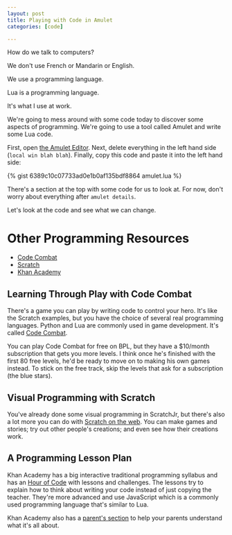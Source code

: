 ```yaml
---
layout: post
title: Playing with Code in Amulet
categories: [code]

---
```


How do we talk to computers?

We don't use French or Mandarin or English.

We use a programming language. 

Lua is a programming language.

It's what I use at work.

We're going to mess around with some code today to discover some aspects of
programming. We're going to use a tool called Amulet and write some Lua code.

First, open [the Amulet Editor][amulet-editor]. Next, delete everything in the
left hand side (`local win blah blah`). Finally, copy this code and paste it
into the left hand side:

{% gist 6389c10c07733ad0e1b0af135bdf8864 amulet.lua %}

There's a section at the top with some code for us to look at. For now, don't
worry about everything after `amulet details`.

Let's look at the code and see what we can change.


# Other Programming Resources
* [Code Combat][codecombat]
* [Scratch][scratch]
* [Khan Academy](https://www.khanacademy.org/computing/hour-of-code/hour-of-code-tutorial/v/welcome-hour-of-code)


## Learning Through Play with Code Combat

There's a game you can play by writing code to control your hero. It's like the
Scratch examples, but you have the choice of several real programming
languages. Python and Lua are commonly used in game development. It's called
[Code Combat][codecombat].

You can play Code Combat for free on BPL, but they have a $10/month
subscription that gets you more levels. I think once he's finished with the
first 80 free levels, he'd be ready to move on to making his own games instead.
To stick on the free track, skip the levels that ask for a subscription (the
blue stars).

## Visual Programming with Scratch

You've already done some visual programming in ScratchJr, but there's also a
lot more you can do with [Scratch on the web][scratch]. You can make games and
stories; try out other people's creations; and even see how their creations
work.

## A Programming Lesson Plan

Khan Academy has a big interactive traditional programming syllabus and has an
[Hour of
Code](https://www.khanacademy.org/computing/hour-of-code/hour-of-code-lessons/hour-of-drawing-code/v/welcome-hour-of-code)
with lessons and challenges. The lessons try to explain how to think about
writing your code instead of just copying the teacher. They're more advanced
and use JavaScript which is a commonly used programming language that's similar
to Lua. 

Khan Academy also has a [parent's
section](https://www.khanacademy.org/computing/hour-of-code/hour-of-code-for-teachers/a/using-hour-of-code-with-your-child)
to help your parents understand what it's all about.

[codecombat]: https://codecombat-com.proxy.bpl.bc.ca/
[amulet-editor]: https://www.amulet.xyz/editor.html
[scratch]: https://scratch.mit.edu/
